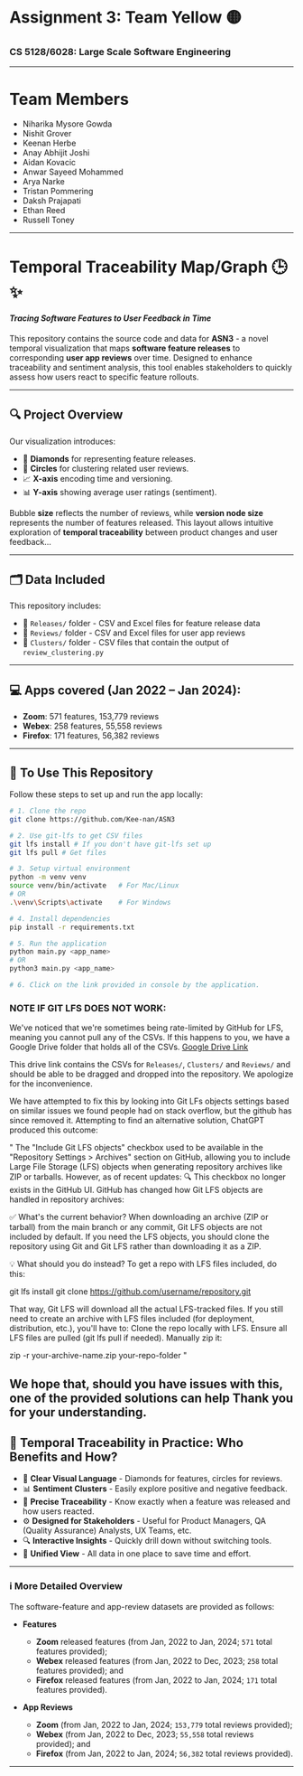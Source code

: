 # Assignment 3: Team Yellow 🟡
### CS 5128/6028: Large Scale Software Engineering

---
# Team Members
- Niharika Mysore Gowda
- Nishit Grover
- Keenan Herbe
- Anay Abhijit Joshi
- Aidan Kovacic
- Anwar Sayeed Mohammed
- Arya Narke
- Tristan Pommering
- Daksh Prajapati
- Ethan Reed
- Russell Toney

---

<!---#--->

# Temporal Traceability Map/Graph 🕒✨  
#### *Tracing Software Features to User Feedback in Time*

<!---
Should be able to git clone into your workspace 
Create a virtual environment and pip install the depencencies in the requirements.txt file

Each folder, releases and reveiws, have both an excel file and a CSV file for each companies respective thing
--->

This repository contains the source code and data for **ASN3** - a novel temporal visualization that maps **software feature releases** to corresponding **user app reviews** over time. Designed to enhance traceability and sentiment analysis, this tool enables stakeholders to quickly assess how users react to specific feature rollouts.

---


## 🔍 Project Overview

Our visualization introduces:
- 💎 **Diamonds** for representing feature releases.  
- 🔴 **Circles** for clustering related user reviews.  
- 📈 **X-axis** encoding time and versioning.  
- 📊 **Y-axis** showing average user ratings (sentiment).

Bubble **size** reflects the number of reviews, while **version node size** represents the number of features released. This layout allows intuitive exploration of **temporal traceability** between product changes and user feedback...

---

## 🗂️ Data Included

This repository includes:
- 📂 `Releases/` folder - CSV and Excel files for feature release data  
- 📂 `Reviews/` folder - CSV and Excel files for user app reviews
- 📂 `Clusters/` folder - CSV files that contain the output of `review_clustering.py`
---


## 💻 **Apps covered (Jan 2022 – Jan 2024):**
- **Zoom**: 571 features, 153,779 reviews  
- **Webex**: 258 features, 55,558 reviews  
- **Firefox**: 171 features, 56,382 reviews

---


<!---
## 📂 To use this repository
- Setup a virtualenv `python -m venv venv`
- Run `source venv/bin/activate`
- Pip install `pip install -r requirements.txt`
- Run `python main.py <app_name>`
- Click on the link provided in console by the application.
--->


## 🚀 To Use This Repository

Follow these steps to set up and run the app locally:

```bash
# 1. Clone the repo
git clone https://github.com/Kee-nan/ASN3

# 2. Use git-lfs to get CSV files
git lfs install # If you don't have git-lfs set up
git lfs pull # Get files

# 3. Setup virtual environment
python -m venv venv
source venv/bin/activate   # For Mac/Linux
# OR
.\venv\Scripts\activate    # For Windows

# 4. Install dependencies
pip install -r requirements.txt

# 5. Run the application
python main.py <app_name>
# OR
python3 main.py <app_name>

# 6. Click on the link provided in console by the application.
```
### NOTE IF GIT LFS DOES NOT WORK:
We've noticed that we're sometimes being rate-limited by GitHub for LFS, meaning you cannot pull any of the CSVs.
If this happens to you, we have a Google Drive folder that holds all of the CSVs. [Google Drive Link](https://drive.google.com/drive/folders/1m8kfVwJXnWNPBFtJpnz6KkS-Y843mjKt?usp=sharing)

This drive link contains the CSVs for `Releases/`, `Clusters/` and `Reviews/` and should be able to be dragged and dropped into the repository.
We apologize for the inconvenience. 

We have attempted to fix this by looking into Git LFs objects settings based on similar issues we found people had on stack overflow, but the github has since removed it.
Attempting to find an alternative solution, ChatGPT produced this outcome:

"
The "Include Git LFS objects" checkbox used to be available in the "Repository Settings > Archives" section on GitHub, 
allowing you to include Large File Storage (LFS) objects when generating repository archives like ZIP or tarballs. 
However, as of recent updates:
🔍 This checkbox no longer exists in the GitHub UI.
GitHub has changed how Git LFS objects are handled in repository archives:

✅ What's the current behavior?
When downloading an archive (ZIP or tarball) from the main branch or any commit, Git LFS objects are not included by default.
If you need the LFS objects, you should clone the repository using Git and Git LFS rather than downloading it as a ZIP.

💡 What should you do instead?
To get a repo with LFS files included, do this:

git lfs install
git clone https://github.com/username/repository.git

That way, Git LFS will download all the actual LFS-tracked files.
If you still need to create an archive with LFS files included (for deployment, distribution, etc.), you'll have to:
Clone the repo locally with LFS.
Ensure all LFS files are pulled (git lfs pull if needed).
Manually zip it:

zip -r your-archive-name.zip your-repo-folder
"

We hope that, should you have issues with this, one of the provided solutions can help
Thank you for your understanding.
---


## 🤩 Temporal Traceability in Practice: Who Benefits and How?

- 🔷 **Clear Visual Language** - Diamonds for features, circles for reviews.
- 📊 **Sentiment Clusters** - Easily explore positive and negative feedback.
- 📌 **Precise Traceability** - Know exactly when a feature was released and how users reacted.
- ⚙️ **Designed for Stakeholders** - Useful for Product Managers, QA (Quality Assurance) Analysts, UX Teams, etc.
- 🔍 **Interactive Insights** - Quickly drill down without switching tools.
- 🧩 **Unified View** - All data in one place to save time and effort.

---

### ℹ️ More Detailed Overview

The software-feature and app-review datasets are provided as follows:

<!---
- Features
- App Reviews
--->

- **Features**
  - **Zoom** released features (from Jan, 2022 to Jan, 2024; `571` total features provided);
  - **Webex** released features (from Jan, 2022 to Dec, 2023; `258` total features provided); and
  - **Firefox** released features (from Jan, 2022 to Jan, 2024; `171` total features provided).

- **App Reviews**
  - **Zoom** (from Jan, 2022 to Jan, 2024; `153,779` total reviews provided);
  - **Webex** (from Jan, 2022 to Dec, 2023; `55,558` total reviews provided); and
  - **Firefox** (from Jan, 2022 to Jan, 2024; `56,382` total reviews provided).


---

